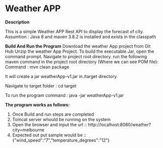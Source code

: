# Weather APP
__Description__

This is a simple Weather APP Rest API to display the forecast of city.
Assumtion : Java 8 and maven 3.8.2 is installed and exists in the classpath

__Build And Run the Program__
Download the weather App project from Git Hub
Unzip the weather App Project.
To build the executable Jar, open the command prompt.
Navigate to project root directory.
run the following maven command in the project root directory (Where we can see POM file):
Command : mvn clean package

It will create a jar weatherApp-v1.jar in <project root> /target directory.

Navigate to target folder : cd target 

To run the program command : java -jar weatherApp-v1.jar

__The program works as follows:__
 1. Once Build and run steps are completed
 2. Tomcat server whould be running on the system
 2. Open the browser and input the url :: http://localhost:8080/weather?city=melbourne
 3. Expected out put sample would be :: {"wind_speed":"7","temperature_degrees":"12"}